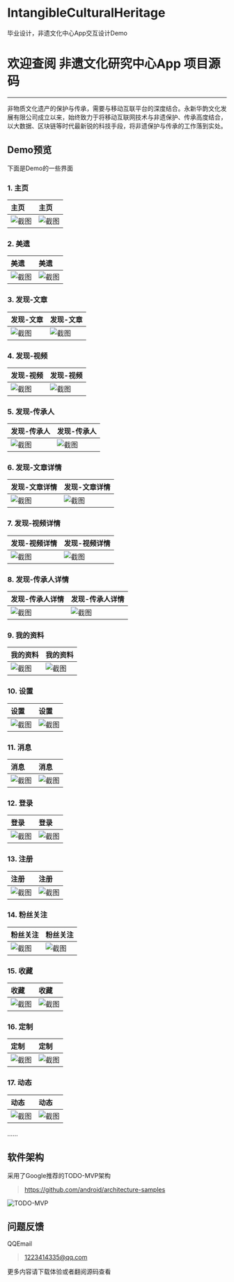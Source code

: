 # IntangibleCulturalHeritage
毕业设计，非遗文化中心App交互设计Demo

# 欢迎查阅 非遗文化研究中心App 项目源码
 
------
 
非物质文化遗产的保护与传承，需要与移动互联平台的深度结合。永新华韵文化发展有限公司成立以来，始终致力于将移动互联网技术与非遗保护、传承高度结合，以大数据、区块链等时代最新锐的科技手段，将非遗保护与传承的工作落到实处。

## Demo预览
下面是Demo的一些界面

### 1. 主页
|主页|主页|
|:-------|:-------|
|![截图](https://raw.githubusercontent.com/xiaoyvyv/IntangibleCulturalHeritage/master/app_image/首页.jpg)  |![截图](https://raw.githubusercontent.com/xiaoyvyv/IntangibleCulturalHeritage/master/app_image/首页.jpg)|

### 2. 美遗
|美遗|美遗|
|:-------|:-------|
|![截图](https://raw.githubusercontent.com/xiaoyvyv/IntangibleCulturalHeritage/master/app_image/美遗.jpg)|![截图](https://raw.githubusercontent.com/xiaoyvyv/IntangibleCulturalHeritage/master/app_image/美遗.jpg)|

### 3. 发现-文章
|发现-文章|发现-文章|
|:-------|:-------|
|![截图](https://raw.githubusercontent.com/xiaoyvyv/IntangibleCulturalHeritage/master/app_image/发现-文章.jpg)|![截图](https://raw.githubusercontent.com/xiaoyvyv/IntangibleCulturalHeritage/master/app_image/发现-文章.jpg)|

### 4. 发现-视频
|发现-视频|发现-视频|
|:-------|:-------|
|![截图](https://raw.githubusercontent.com/xiaoyvyv/IntangibleCulturalHeritage/master/app_image/发现-视频.jpg)|![截图](https://raw.githubusercontent.com/xiaoyvyv/IntangibleCulturalHeritage/master/app_image/发现-视频.jpg)|

### 5. 发现-传承人
|发现-传承人|发现-传承人|
|:-------|:-------|
|![截图](https://raw.githubusercontent.com/xiaoyvyv/IntangibleCulturalHeritage/master/app_image/发现-传承人.jpg)|![截图](https://raw.githubusercontent.com/xiaoyvyv/IntangibleCulturalHeritage/master/app_image/发现-传承人.jpg)|

### 6. 发现-文章详情
|发现-文章详情|发现-文章详情|
|:-------|:-------|
|![截图](https://raw.githubusercontent.com/xiaoyvyv/IntangibleCulturalHeritage/master/app_image/发现-文章详情.jpg)|![截图](https://raw.githubusercontent.com/xiaoyvyv/IntangibleCulturalHeritage/master/app_image/发现-文章详情.jpg)|

### 7. 发现-视频详情
|发现-视频详情|发现-视频详情|
|:-------|:-------|
|![截图](https://raw.githubusercontent.com/xiaoyvyv/IntangibleCulturalHeritage/master/app_image/发现-视频详情.jpg)|![截图](https://raw.githubusercontent.com/xiaoyvyv/IntangibleCulturalHeritage/master/app_image/发现-视频详情.jpg)|

### 8. 发现-传承人详情
|发现-传承人详情|发现-传承人详情|
|:-------|:-------|
|![截图](https://raw.githubusercontent.com/xiaoyvyv/IntangibleCulturalHeritage/master/app_image/发现-传承人详情.jpg)|![截图](https://raw.githubusercontent.com/xiaoyvyv/IntangibleCulturalHeritage/master/app_image/发现-传承人详情.jpg)|

### 9. 我的资料
|我的资料|我的资料|
|:-------|:-------|
|![截图](https://raw.githubusercontent.com/xiaoyvyv/IntangibleCulturalHeritage/master/app_image/我的资料.jpg)|![截图](https://raw.githubusercontent.com/xiaoyvyv/IntangibleCulturalHeritage/master/app_image/我的资料.jpg)|

### 10. 设置
|设置|设置|
|:-------|:-------|
|![截图](https://raw.githubusercontent.com/xiaoyvyv/IntangibleCulturalHeritage/master/app_image/设置.jpg)|![截图](https://raw.githubusercontent.com/xiaoyvyv/IntangibleCulturalHeritage/master/app_image/设置.jpg)|

### 11. 消息
|消息|消息|
|:-------|:-------|
|![截图](https://raw.githubusercontent.com/xiaoyvyv/IntangibleCulturalHeritage/master/app_image/消息.jpg)|![截图](https://raw.githubusercontent.com/xiaoyvyv/IntangibleCulturalHeritage/master/app_image/消息.jpg)|

### 12. 登录
|登录|登录|
|:-------|:-------|
|![截图](https://raw.githubusercontent.com/xiaoyvyv/IntangibleCulturalHeritage/master/app_image/登录.jpg)|![截图](https://raw.githubusercontent.com/xiaoyvyv/IntangibleCulturalHeritage/master/app_image/登录.jpg)|

### 13. 注册
|注册|注册|
|:-------|:-------|
|![截图](https://raw.githubusercontent.com/xiaoyvyv/IntangibleCulturalHeritage/master/app_image/注册.jpg)|![截图](https://raw.githubusercontent.com/xiaoyvyv/IntangibleCulturalHeritage/master/app_image/注册.jpg)|

### 14. 粉丝关注
|粉丝关注|粉丝关注|
|:-------|:-------|
|![截图](https://raw.githubusercontent.com/xiaoyvyv/IntangibleCulturalHeritage/master/app_image/粉丝关注.jpg)|![截图](https://raw.githubusercontent.com/xiaoyvyv/IntangibleCulturalHeritage/master/app_image/粉丝关注.jpg)|

### 15. 收藏
|收藏|收藏|
|:-------|:-------|
|![截图](https://raw.githubusercontent.com/xiaoyvyv/IntangibleCulturalHeritage/master/app_image/收藏.jpg)|![截图](https://raw.githubusercontent.com/xiaoyvyv/IntangibleCulturalHeritage/master/app_image/收藏.jpg)|

### 16. 定制
|定制|定制|
|:-------|:-------|
|![截图](https://raw.githubusercontent.com/xiaoyvyv/IntangibleCulturalHeritage/master/app_image/定制.jpg)|![截图](https://raw.githubusercontent.com/xiaoyvyv/IntangibleCulturalHeritage/master/app_image/定制.jpg)|

### 17. 动态
|动态|动态|
|:-------|:-------|
|![截图](https://raw.githubusercontent.com/xiaoyvyv/IntangibleCulturalHeritage/master/app_image/动态.jpg)|![截图](https://raw.githubusercontent.com/xiaoyvyv/IntangibleCulturalHeritage/master/app_image/动态.jpg)|

......

## 软件架构
采用了Google推荐的TODO-MVP架构
> https://github.com/android/architecture-samples

![TODO-MVP](https://upload-images.jianshu.io/upload_images/3985563-bf64641065361b3a.png?imageMogr2/auto-orient/strip|imageView2/2/w/950)

## 问题反馈

QQEmail
> 1223414335@qq.com

更多内容请下载体验或者翻阅源码查看
